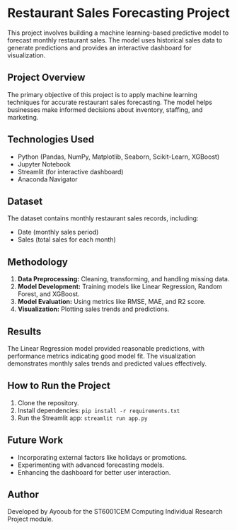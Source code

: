 # Restaurant Sales Forecasting Project

This project involves building a machine learning-based predictive model to forecast monthly restaurant sales. The model uses historical sales data to generate predictions and provides an interactive dashboard for visualization.

## Project Overview
The primary objective of this project is to apply machine learning techniques for accurate restaurant sales forecasting. The model helps businesses make informed decisions about inventory, staffing, and marketing.

## Technologies Used
- Python (Pandas, NumPy, Matplotlib, Seaborn, Scikit-Learn, XGBoost)
- Jupyter Notebook
- Streamlit (for interactive dashboard)
- Anaconda Navigator

## Dataset
The dataset contains monthly restaurant sales records, including:
- Date (monthly sales period)
- Sales (total sales for each month)

## Methodology
1. **Data Preprocessing:** Cleaning, transforming, and handling missing data.
3. **Model Development:** Training models like Linear Regression, Random Forest, and XGBoost.
4. **Model Evaluation:** Using metrics like RMSE, MAE, and R2 score.
5. **Visualization:** Plotting sales trends and predictions.

## Results
The Linear Regression model provided reasonable predictions, with performance metrics indicating good model fit. The visualization demonstrates monthly sales trends and predicted values effectively.

## How to Run the Project
1. Clone the repository.
2. Install dependencies: `pip install -r requirements.txt`
3. Run the Streamlit app: `streamlit run app.py`

## Future Work
- Incorporating external factors like holidays or promotions.
- Experimenting with advanced forecasting models.
- Enhancing the dashboard for better user interaction.

## Author
Developed by Ayooub for the ST6001CEM Computing Individual Research Project module.

